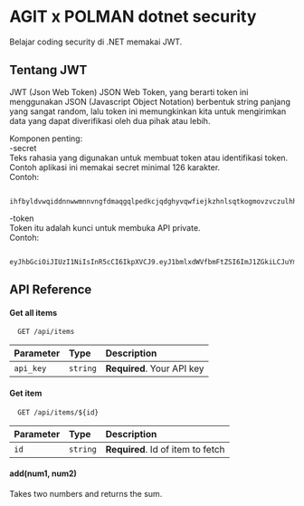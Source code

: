 
# AGIT x POLMAN dotnet security

Belajar coding security di .NET memakai JWT.


## Tentang JWT
JWT (Json Web Token)
JSON Web Token, yang berarti token ini menggunakan JSON (Javascript Object Notation) berbentuk string panjang yang sangat random, lalu token ini memungkinkan kita untuk mengirimkan data yang dapat diverifikasi oleh dua pihak atau lebih.

Komponen penting:\
-secret\
Teks rahasia yang digunakan untuk membuat token atau identifikasi token.\
Contoh aplikasi ini memakai secret minimal 126 karakter.\
Contoh:
```http
  ihfbyldvwqiddnnwwmnnvngfdmaqgqlpedkcjqdghyvqwfiejkzhnlsqtkogmovzvczulhhmctoxeqprhanuqtrhdnrdydhlimboyipaagykyjhxjhcxixnhumsgkkkf
```
-token\
Token itu adalah kunci untuk membuka API private.\
Contoh:
```http
  eyJhbGciOiJIUzI1NiIsInR5cCI6IkpXVCJ9.eyJ1bmlxdWVfbmFtZSI6ImJ1ZGkiLCJuYmYiOjE2NzA5MTQzNjcsImV4cCI6MTY3MTAwMDc2NywiaWF0IjoxNjcwOTE0MzY3fQ.IE5QfAJdY3weOGuum1obBAb8r0oE2Jo9wOchqSPzYKs
```
## API Reference

#### Get all items

```http
  GET /api/items
```

| Parameter | Type     | Description                |
| :-------- | :------- | :------------------------- |
| `api_key` | `string` | **Required**. Your API key |

#### Get item

```http
  GET /api/items/${id}
```

| Parameter | Type     | Description                       |
| :-------- | :------- | :-------------------------------- |
| `id`      | `string` | **Required**. Id of item to fetch |

#### add(num1, num2)

Takes two numbers and returns the sum.

